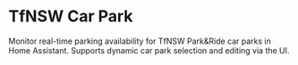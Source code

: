 # TfNSW Car Park
Monitor real-time parking availability for TfNSW Park&Ride car parks in Home Assistant. Supports dynamic car park selection and editing via the UI.
